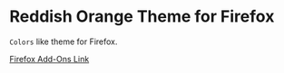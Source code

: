# Reddish Orange Theme for Firefox

`Colors` like theme for Firefox.

[Firefox Add-Ons Link](https://addons.mozilla.org/en-US/firefox/addon/eucalyptus-bold/)